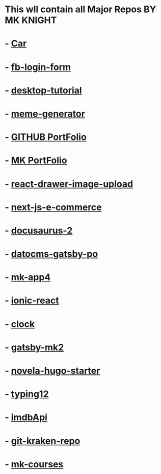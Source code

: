 # This wll contain all Major Repos BY MK KNIGHT
 
# - [Car](https://github.com/mk-knight23/mk3)

# - [fb-login-form](https://github.com/mk-knight23/fb-login-form)

# - [desktop-tutorial](https://github.com/mk-knight23/desktop-tutorial)

# - [meme-generator](https://github.com/mk-knight23/meme-generator)

# - [GITHUB PortFolio](https://github.com/mk-knight23/mk-knight23)

# - [MK PortFolio](https://github.com/mk-knight23/mk-portfolio)

# - [react-drawer-image-upload](https://github.com/mk-knight23/react-drawer-image-upload)

# - [next-js-e-commerce](https://github.com/mk-knight23/next-js-e-commerce)

# - [docusaurus-2](https://github.com/mk-knight23/docusaurus-2)

# - [datocms-gatsby-po](https://github.com/mk-knight23/datocms-gatsby-po)

# - [mk-app4](https://github.com/mk-knight23/mk-app4)

# - [ionic-react](https://github.com/mk-knight23/ionic-react)

# - [clock](https://github.com/mk-knight23/clock)

# - [gatsby-mk2](https://github.com/mk-knight23/gatsby-mk2)

# - [novela-hugo-starter](https://github.com/mk-knight23/novela-hugo-starter)

# - [typing12](https://github.com/mk-knight23/typing12)

# - [imdbApi](https://github.com/mk-knight23/imdbApi)

# - [git-kraken-repo](https://github.com/mk-knight23/git-kraken-repo)

# - [mk-courses](https://github.com/mk-knight23/mk-courses)
